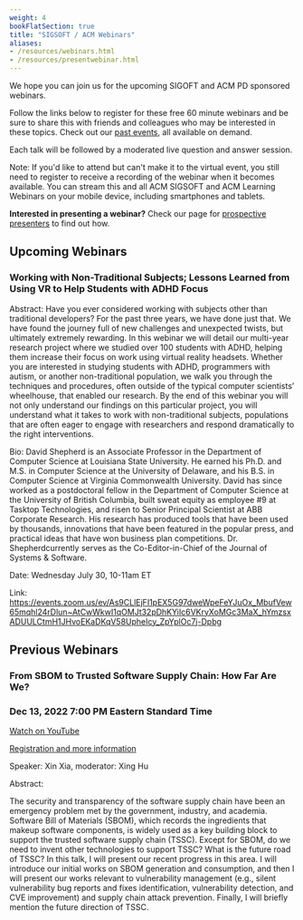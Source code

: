 ```yaml
---
weight: 4
bookFlatSection: true
title: "SIGSOFT / ACM Webinars"
aliases:
- /resources/webinars.html
- /resources/presentwebinar.html
---
```


We hope you can join us for the upcoming SIGOFT and ACM PD sponsored webinars.

Follow the links below to register for these free 60 minute webinars and be sure to share this with friends and colleagues who may be interested in these topics. Check out our [past events](http://learning.acm.org/webinar/), all available on demand.

Each talk will be followed by a moderated live question and answer session.

Note: If you'd like to attend but can't make it to the virtual event, you still need to register to receive a recording of the webinar when it becomes available. You can stream this and all ACM SIGSOFT and ACM Learning Webinars on your mobile device, including smartphones and tablets.

**Interested in presenting a webinar?** Check our page for [prospective presenters](/activities/webinarspresenter.md) to find out how.


## Upcoming Webinars

### Working with Non-Traditional Subjects; Lessons Learned from Using VR to Help Students with ADHD Focus


Abstract: Have you ever considered working with subjects other than traditional developers? For the past three years, we have done just that. We have found the journey full of new challenges and unexpected twists, but ultimately extremely rewarding. In this webinar we will detail our multi-year research project where we studied over 100 students with ADHD, helping them increase their focus on work using virtual reality headsets. Whether you are interested in studying students with ADHD, programmers with autism, or another non-traditional population, we walk you through the techniques and procedures, often outside of the typical computer scientists’ wheelhouse, that enabled our research. By the end of this webinar you will not only understand our findings on this particular project, you will understand what it takes to work with non-traditional subjects, populations that are often eager to engage with researchers and respond dramatically to the right interventions.


Bio: David Shepherd is an Associate Professor in the Department of Computer Science at Louisiana State University. He earned his Ph.D. and M.S. in Computer Science at the University of Delaware, and his B.S. in Computer Science at Virginia Commonwealth University. David has since worked as a postdoctoral fellow in the Department of Computer Science at the University of British Columbia, built sweat equity as employee #9 at Tasktop Technologies, and risen to Senior Principal Scientist at ABB Corporate Research. His research has produced tools that have been used by thousands, innovations that have been featured in the popular press, and practical ideas that have won business plan competitions. Dr. Shepherdcurrently serves as the Co-Editor-in-Chief of the Journal of Systems & Software.


Date: Wednesday July 30, 10-11am ET

Link: https://events.zoom.us/ev/As9CLlEjFI1pEX5G97dweWpeFeYJuOx_MbufVew65mqhl24rDlun~AtCwWkwI1qOMJt32pDhKYiIc6VKryXoMGc3MaX_hYmzsxADUULCtmH1JHvoEKaDKqV58UpheIcy_ZpYplOc7j-Dpbg


## Previous Webinars

### From SBOM to Trusted Software Supply Chain: How Far Are We?
### Dec 13, 2022 7:00 PM Eastern Standard Time

[Watch on YouTube](https://youtu.be/VUSq-KvgQco)

[Registration and more information](https://youtu.be/VUSq-KvgQco)

Speaker: Xin Xia, moderator: Xing Hu

Abstract:

The security and transparency of the software supply chain have been an emergency problem met by the government, industry, and academia. Software Bill of Materials (SBOM), which records the ingredients that makeup software components, is widely used as a key building block to support the trusted software supply chain (TSSC). Except for SBOM, do we need to invent other technologies to support TSSC? What is the future road of TSSC? In this talk, I will present our recent progress in this area. I will introduce our initial works on SBOM generation and consumption, and then I will present our works relevant to vulnerability management (e.g., silent vulnerability bug reports and fixes identification, vulnerability detection, and CVE improvement) and supply chain attack prevention. Finally, I will briefly mention the future direction of TSSC.
